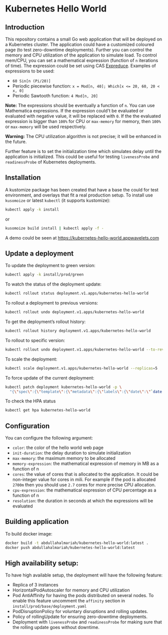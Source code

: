 # Kubernetes Hello World

## Introduction

This repository contains a small Go web application that will be deployed on a Kubernetes cluster. The application could have a customized coloured page (to test zero-downtime deployments). Further you can control the memory and CPU utilization of the application to simulate load. To control mem/CPU, you can set a mathematical expression (function of `n` iterations of time). The expression could be set using CAS [Expreduce](https://corywalker.github.io/expreduce-docs/). Examples of expressions to be used:

* `60 Sin[n (Pi/20)]`
* Periodic piecewise function: `x = Mod[n, 40]; Which[x <= 20, 60, 20 < x, 0]`
* Periodic Sawtooth function: `4 Mod[n, 20]`

**Note:** The expressions should be eventually a function of `n`. You can use Mathematica expressions. If the expression could't be evaluated or evaluated with negative value, it will be replaced with `0`. If the the evaluated expression is bigger than `100%` for CPU or `max-memory` for memory, then `100%` or `max-memory` will be used respectively.

**Warning:** The CPU utilization algorithm is not precise; it will be enhanced in the future.

Further feature is to set the initialization time which simulates delay until the application is initialized. This could be useful for testing `livenessProbe` and `readinessProbe` of Kubernetes deployments.

## Installation

A kustomize package has been created that have a base the could for test environment, and overlays that fit a real production setup. To install use `kusomoize` or latest `kubectl` (it supports kustomize):

```bash
kubectl apply -k install
```

or

```bash
kusomoize build install | kubectl apply -f -
```

A demo could be seen at https://kubernetes-hello-world.appwavelets.com

## Update a deployment

To update the deployment to green version:

```bash
kubectl apply -k install/prod/green
```

To watch the status of the deployment update:

```bash
kubectl rollout status deployment.v1.apps/kubernetes-hello-world
```

To rollout a deployment to previous versions:

```bash
kubectl rollout undo deployment.v1.apps/kubernetes-hello-world
```

To get the deployment’s rollout history:

```bash
kubectl rollout history deployment.v1.apps/kubernetes-hello-world
```

To rollout to specific version:

```bash
kubectl rollout undo deployment.v1.apps/kubernetes-hello-world --to-revision=1
```

To scale the deployment:

```bash
kubectl scale deployment.v1.apps/kubernetes-hello-world --replicas=5
```

To force update of the current deployment:

```bash
kubectl patch deployment kubernetes-hello-world -p \
  "{\"spec\":{\"template\":{\"metadata\":{\"labels\":{\"date\":\"`date +'%s'`\"}}}}}"
```

To check the HPA status

```bash
kubectl get hpa kubernetes-hello-world
```

## Configuration

You can configure the following argument:

* `color`: the color of the hello world web page
* `init-duration`: the delay duration to simulate initialization
* `max-memory`: the maximum memory to be allocated
* `memory-expression`: the mathematical expression of memory in MB as a function of n
* `cores`: the value of cores that is allocated to the application. It could be non-integer value for cores in mili. For example if the pod is allocated `2700m` then you should use `2.7` cores for more precise CPU allocation.
* `cpu-expression`: the mathematical expression of CPU percentage as a function of n
* `resolution`: the duration in seconds at which the expressions will be evaluated

## Building application

To build docker image:

```bash
docker build -t abdullahalmariah/kubernetes-hello-world:latest .
docker push abdullahalmariah/kubernetes-hello-world:latest
```

## High availability setup:

To have high available setup, the deployment will have the following feature:

* Replica of 3 instances
* HorizontalPodAutoscaler for memory and CPU utilization
* Pod AntiAffinity for having the pods distributed on several nodes. To enable this feature uncomment the `affinity` section in `install/prod/base/deployment.yaml`
* PodDisruptionPolicy for voluntary disruptions and rolling updates.
* Policy of rollingUpdate for ensuring zero-downtime deployments.
* Deployment with `livenessProbe` and `readinessProbe` for making sure that the rolling update goes without downtime.
